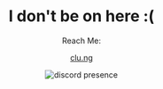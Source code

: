 <div align="center">

  <h1>I don't be on here :(</h1>

  <p>Reach Me:</p>
  <p><a href="https://clu.ng" target="_blank">clu.ng</a></p>
  <img src="https://lanyard.cnrad.dev/api/71434390550355968?bg=00000000&animated=true=true&hideSpotify=false&showDisplayName=true&hideActivity=true" alt="discord presence">

</div>
